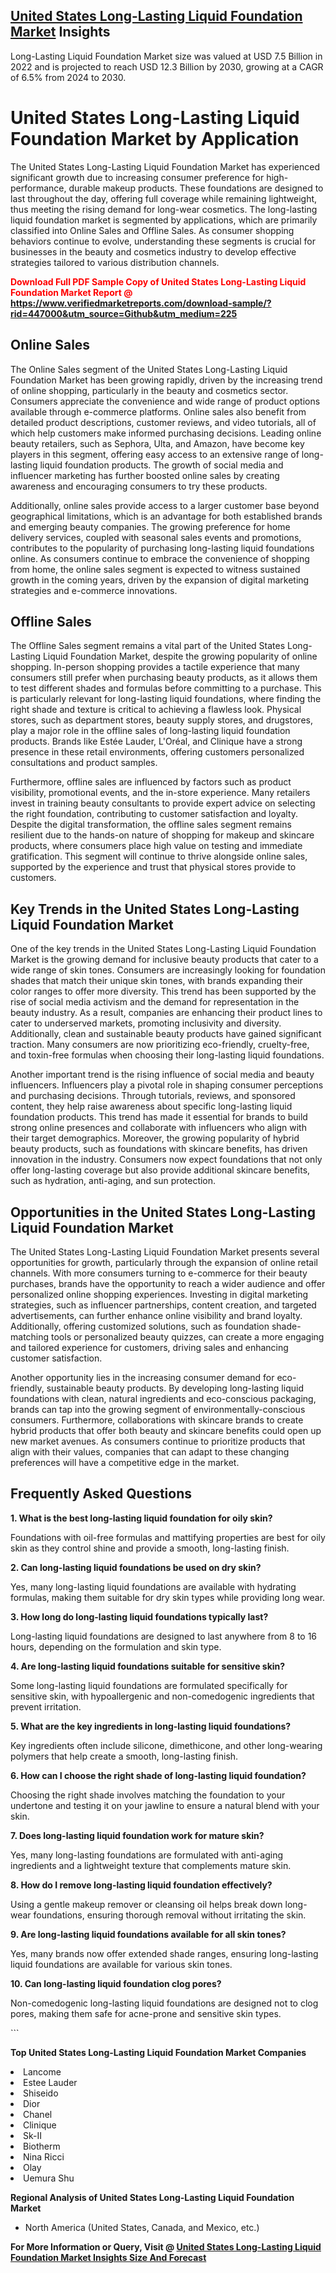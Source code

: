 <h2><a href="https://www.verifiedmarketreports.com/download-sample/?rid=447000&amp;utm_source=Github&amp;utm_medium=225" target="_blank">United States Long-Lasting Liquid Foundation Market</a> Insights</h2><p>Long-Lasting Liquid Foundation Market size was valued at USD 7.5 Billion in 2022 and is projected to reach USD 12.3 Billion by 2030, growing at a CAGR of 6.5% from 2024 to 2030.</p><p> <h1>United States Long-Lasting Liquid Foundation Market by Application</h1> <p>The United States Long-Lasting Liquid Foundation Market has experienced significant growth due to increasing consumer preference for high-performance, durable makeup products. These foundations are designed to last throughout the day, offering full coverage while remaining lightweight, thus meeting the rising demand for long-wear cosmetics. The long-lasting liquid foundation market is segmented by applications, which are primarily classified into Online Sales and Offline Sales. As consumer shopping behaviors continue to evolve, understanding these segments is crucial for businesses in the beauty and cosmetics industry to develop effective strategies tailored to various distribution channels. <strong><p><span class=""><span style="color: #ff0000;"><strong>Download Full PDF Sample Copy of United States Long-Lasting Liquid Foundation Market Report</strong> @ </span><a href="https://www.verifiedmarketreports.com/download-sample/?rid=447000&amp;utm_source=Github&amp;utm_medium=225" target="_blank">https://www.verifiedmarketreports.com/download-sample/?rid=447000&amp;utm_source=Github&amp;utm_medium=225</a></span></p></strong></p> <h2>Online Sales</h2> <p>The Online Sales segment of the United States Long-Lasting Liquid Foundation Market has been growing rapidly, driven by the increasing trend of online shopping, particularly in the beauty and cosmetics sector. Consumers appreciate the convenience and wide range of product options available through e-commerce platforms. Online sales also benefit from detailed product descriptions, customer reviews, and video tutorials, all of which help customers make informed purchasing decisions. Leading online beauty retailers, such as Sephora, Ulta, and Amazon, have become key players in this segment, offering easy access to an extensive range of long-lasting liquid foundation products. The growth of social media and influencer marketing has further boosted online sales by creating awareness and encouraging consumers to try these products. <p>Additionally, online sales provide access to a larger customer base beyond geographical limitations, which is an advantage for both established brands and emerging beauty companies. The growing preference for home delivery services, coupled with seasonal sales events and promotions, contributes to the popularity of purchasing long-lasting liquid foundations online. As consumers continue to embrace the convenience of shopping from home, the online sales segment is expected to witness sustained growth in the coming years, driven by the expansion of digital marketing strategies and e-commerce innovations.</p> <h2>Offline Sales</h2> <p>The Offline Sales segment remains a vital part of the United States Long-Lasting Liquid Foundation Market, despite the growing popularity of online shopping. In-person shopping provides a tactile experience that many consumers still prefer when purchasing beauty products, as it allows them to test different shades and formulas before committing to a purchase. This is particularly relevant for long-lasting liquid foundations, where finding the right shade and texture is critical to achieving a flawless look. Physical stores, such as department stores, beauty supply stores, and drugstores, play a major role in the offline sales of long-lasting liquid foundation products. Brands like Estée Lauder, L'Oréal, and Clinique have a strong presence in these retail environments, offering customers personalized consultations and product samples. <p>Furthermore, offline sales are influenced by factors such as product visibility, promotional events, and the in-store experience. Many retailers invest in training beauty consultants to provide expert advice on selecting the right foundation, contributing to customer satisfaction and loyalty. Despite the digital transformation, the offline sales segment remains resilient due to the hands-on nature of shopping for makeup and skincare products, where consumers place high value on testing and immediate gratification. This segment will continue to thrive alongside online sales, supported by the experience and trust that physical stores provide to customers.</p> <h2>Key Trends in the United States Long-Lasting Liquid Foundation Market</h2> <p>One of the key trends in the United States Long-Lasting Liquid Foundation Market is the growing demand for inclusive beauty products that cater to a wide range of skin tones. Consumers are increasingly looking for foundation shades that match their unique skin tones, with brands expanding their color ranges to offer more diversity. This trend has been supported by the rise of social media activism and the demand for representation in the beauty industry. As a result, companies are enhancing their product lines to cater to underserved markets, promoting inclusivity and diversity. Additionally, clean and sustainable beauty products have gained significant traction. Many consumers are now prioritizing eco-friendly, cruelty-free, and toxin-free formulas when choosing their long-lasting liquid foundations. <p>Another important trend is the rising influence of social media and beauty influencers. Influencers play a pivotal role in shaping consumer perceptions and purchasing decisions. Through tutorials, reviews, and sponsored content, they help raise awareness about specific long-lasting liquid foundation products. This trend has made it essential for brands to build strong online presences and collaborate with influencers who align with their target demographics. Moreover, the growing popularity of hybrid beauty products, such as foundations with skincare benefits, has driven innovation in the industry. Consumers now expect foundations that not only offer long-lasting coverage but also provide additional skincare benefits, such as hydration, anti-aging, and sun protection.</p> <h2>Opportunities in the United States Long-Lasting Liquid Foundation Market</h2> <p>The United States Long-Lasting Liquid Foundation Market presents several opportunities for growth, particularly through the expansion of online retail channels. With more consumers turning to e-commerce for their beauty purchases, brands have the opportunity to reach a wider audience and offer personalized online shopping experiences. Investing in digital marketing strategies, such as influencer partnerships, content creation, and targeted advertisements, can further enhance online visibility and brand loyalty. Additionally, offering customized solutions, such as foundation shade-matching tools or personalized beauty quizzes, can create a more engaging and tailored experience for customers, driving sales and enhancing customer satisfaction. <p>Another opportunity lies in the increasing consumer demand for eco-friendly, sustainable beauty products. By developing long-lasting liquid foundations with clean, natural ingredients and eco-conscious packaging, brands can tap into the growing segment of environmentally-conscious consumers. Furthermore, collaborations with skincare brands to create hybrid products that offer both beauty and skincare benefits could open up new market avenues. As consumers continue to prioritize products that align with their values, companies that can adapt to these changing preferences will have a competitive edge in the market.</p> <h2>Frequently Asked Questions</h2> <p><strong>1. What is the best long-lasting liquid foundation for oily skin?</strong></p> <p>Foundations with oil-free formulas and mattifying properties are best for oily skin as they control shine and provide a smooth, long-lasting finish.</p> <p><strong>2. Can long-lasting liquid foundations be used on dry skin?</strong></p> <p>Yes, many long-lasting liquid foundations are available with hydrating formulas, making them suitable for dry skin types while providing long wear.</p> <p><strong>3. How long do long-lasting liquid foundations typically last?</strong></p> <p>Long-lasting liquid foundations are designed to last anywhere from 8 to 16 hours, depending on the formulation and skin type.</p> <p><strong>4. Are long-lasting liquid foundations suitable for sensitive skin?</strong></p> <p>Some long-lasting liquid foundations are formulated specifically for sensitive skin, with hypoallergenic and non-comedogenic ingredients that prevent irritation.</p> <p><strong>5. What are the key ingredients in long-lasting liquid foundations?</strong></p> <p>Key ingredients often include silicone, dimethicone, and other long-wearing polymers that help create a smooth, long-lasting finish.</p> <p><strong>6. How can I choose the right shade of long-lasting liquid foundation?</strong></p> <p>Choosing the right shade involves matching the foundation to your undertone and testing it on your jawline to ensure a natural blend with your skin.</p> <p><strong>7. Does long-lasting liquid foundation work for mature skin?</strong></p> <p>Yes, many long-lasting foundations are formulated with anti-aging ingredients and a lightweight texture that complements mature skin.</p> <p><strong>8. How do I remove long-lasting liquid foundation effectively?</strong></p> <p>Using a gentle makeup remover or cleansing oil helps break down long-wear foundations, ensuring thorough removal without irritating the skin.</p> <p><strong>9. Are long-lasting liquid foundations available for all skin tones?</strong></p> <p>Yes, many brands now offer extended shade ranges, ensuring long-lasting liquid foundations are available for various skin tones.</p> <p><strong>10. Can long-lasting liquid foundation clog pores?</strong></p> <p>Non-comedogenic long-lasting liquid foundations are designed not to clog pores, making them safe for acne-prone and sensitive skin types.</p> ```</p><p><strong>Top United States Long-Lasting Liquid Foundation Market Companies</strong></p><div data-test-id=""><p><li>Lancome</li><li> Estee Lauder</li><li> Shiseido</li><li> Dior</li><li> Chanel</li><li> Clinique</li><li> Sk-II</li><li> Biotherm</li><li> Nina Ricci</li><li> Olay</li><li> Uemura Shu</li></p><div><strong>Regional Analysis of&nbsp;United States Long-Lasting Liquid Foundation Market</strong></div><ul><li dir="ltr"><p dir="ltr">North America&nbsp;(United States, Canada, and Mexico, etc.)</p></li></ul><p><strong>For More Information or Query, Visit @&nbsp;</strong><strong><a href="https://www.verifiedmarketreports.com/product/long-lasting-liquid-foundation-market/?utm_source=Github&amp;utm_medium=225" target="_blank">United States Long-Lasting Liquid Foundation Market Insights Size And Forecast</a></strong></p></div>

